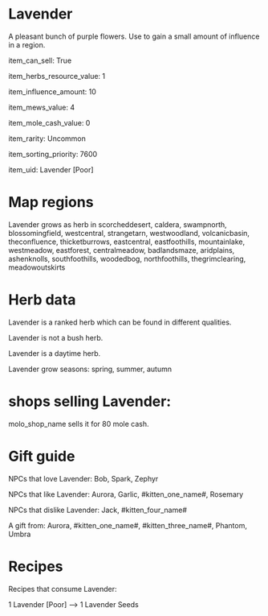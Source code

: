 # Lavender

A pleasant bunch of purple flowers. Use to gain a small amount of influence in a region.

item_can_sell: True

item_herbs_resource_value: 1

item_influence_amount: 10

item_mews_value: 4

item_mole_cash_value: 0

item_rarity: Uncommon

item_sorting_priority: 7600

item_uid: Lavender [Poor]

# Map regions

Lavender grows as herb in scorcheddesert, caldera, swampnorth, blossomingfield, westcentral, strangetarn, westwoodland, volcanicbasin, theconfluence, thicketburrows, eastcentral, eastfoothills, mountainlake, westmeadow, eastforest, centralmeadow, badlandsmaze, aridplains, ashenknolls, southfoothills, woodedbog, northfoothills, thegrimclearing, meadowoutskirts

# Herb data

Lavender is a ranked herb which can be found in different qualities.

Lavender is not a bush herb.

Lavender is a daytime herb.

Lavender grow seasons: spring, summer, autumn

# shops selling Lavender:

molo_shop_name sells it for 80 mole cash.

# Gift guide

NPCs that love Lavender: Bob, Spark, Zephyr

NPCs that like Lavender: Aurora, Garlic, #kitten_one_name#, Rosemary

NPCs that dislike Lavender: Jack, #kitten_four_name#

A gift from: Aurora, #kitten_one_name#, #kitten_three_name#, Phantom, Umbra

# Recipes

Recipes that consume Lavender:

1 Lavender [Poor] --> 1 Lavender Seeds